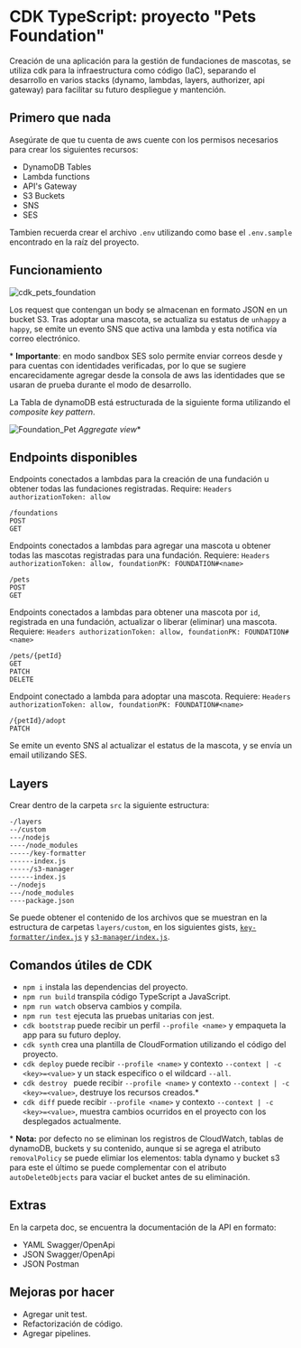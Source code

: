 # CDK TypeScript: proyecto "Pets Foundation"

Creación de una aplicación para la gestión de fundaciones de mascotas, se utiliza cdk para la infraestructura como código (IaC), separando el desarrollo en varios stacks (dynamo, lambdas, layers, authorizer, api gateway) para facilitar su futuro despliegue y mantención.

## Primero que nada

Asegúrate de que tu cuenta de aws cuente con los permisos necesarios para crear los siguientes recursos:

- DynamoDB Tables
- Lambda functions
- API's Gateway
- S3 Buckets
- SNS
- SES

Tambien recuerda crear el archivo `.env` utilizando como base el `.env.sample` encontrado en la raíz del proyecto.

## Funcionamiento

![cdk_pets_foundation](https://user-images.githubusercontent.com/20530235/175202518-e1c50209-c224-40ad-aea6-e5c4a6fa8412.png)

Los request que contengan un body se almacenan en formato JSON en un bucket S3.
Tras adoptar una mascota, se actualiza su estatus de `unhappy` a `happy`, se emite un evento SNS que activa una lambda y esta notifica vía correo electrónico.

\* **Importante**: en modo sandbox SES solo permite enviar correos desde y para cuentas con identidades verificadas, por lo que se sugiere encarecidamente agregar desde la consola de aws las identidades que se usaran de prueba durante el modo de desarrollo.

La Tabla de dynamoDB está estructurada de la siguiente forma utilizando el _composite key pattern_.

![Foundation_Pet](https://user-images.githubusercontent.com/20530235/175405732-6ef03802-a408-47a9-ba2b-c44b3a5f163a.png)
_Aggregate view_\*

## Endpoints disponibles

Endpoints conectados a lambdas para la creación de una fundación u obtener todas las fundaciones registradas. Require: `Headers authorizationToken: allow`

```
/foundations
POST
GET
```

Endpoints conectados a lambdas para agregar una mascota u obtener todas las mascotas registradas para una fundación. Requiere: `Headers authorizationToken: allow, foundationPK: FOUNDATION#<name>`

```
/pets
POST
GET
```

Endpoints conectados a lambdas para obtener una mascota por `id`, registrada en una fundación, actualizar o liberar (eliminar) una mascota. Requiere: `Headers authorizationToken: allow, foundationPK: FOUNDATION#<name>`

```
/pets/{petId}
GET
PATCH
DELETE
```

Endpoint conectado a lambda para adoptar una mascota. Requiere: `Headers authorizationToken: allow, foundationPK: FOUNDATION#<name>`

```
/{petId}/adopt
PATCH

```

Se emite un evento SNS al actualizar el estatus de la mascota, y se envía un email utilizando SES.

## Layers

Crear dentro de la carpeta `src` la siguiente estructura:

```
-/layers
--/custom
---/nodejs
----/node_modules
-----/key-formatter
------index.js
-----/s3-manager
------index.js
--/nodejs
---/node_modules
----package.json
```

Se puede obtener el contenido de los archivos que se muestran en la estructura de carpetas `layers/custom`, en los siguientes gists, [`key-formatter/index.js`](https://gist.github.com/fsjorgeluis/55c4bfa67148034f867155516b319638) y [`s3-manager/index.js`](https://gist.github.com/fsjorgeluis/6c04533e74641af3e6280b28a890ce21).

## Comandos útiles de CDK

- `npm i` instala las dependencias del proyecto.
- `npm run build` transpila código TypeScript a JavaScript.
- `npm run watch` observa cambios y compila.
- `npm run test` ejecuta las pruebas unitarias con jest.
- `cdk bootstrap` puede recibir un perfil `--profile <name>` y empaqueta la app para su futuro deploy.
- `cdk synth` crea una plantilla de CloudFormation utilizando el código del proyecto.
- `cdk deploy` puede recibir `--profile <name>` y contexto `--context | -c <key>=<value>` y un stack especifico o el wildcard `--all`.
- `cdk destroy ` puede recibir `--profile <name>` y contexto `--context | -c <key>=<value>`, destruye los recursos creados.\*
- `cdk diff` puede recibir `--profile <name>` y contexto `--context | -c <key>=<value>`, muestra cambios ocurridos en el proyecto con los desplegados actualmente.

\* **Nota:** por defecto no se eliminan los registros de CloudWatch, tablas de dynamoDB, buckets y su contenido, aunque si se agrega el atributo `removalPolicy` se puede elimiar los elementos: tabla dynamo y bucket s3 para este el último se puede complementar con el atributo `autoDeleteObjects` para vaciar el bucket antes de su eliminación.

## Extras

En la carpeta doc, se encuentra la documentación de la API en formato:

- YAML Swagger/OpenApi
- JSON Swagger/OpenApi
- JSON Postman

## Mejoras por hacer

- Agregar unit test.
- Refactorización de código.
- Agregar pipelines.
